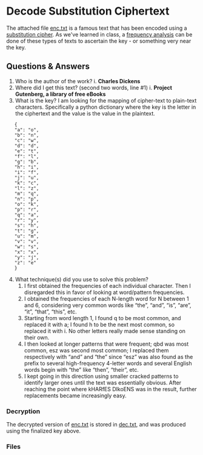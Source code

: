 # Decode Substitution Ciphertext

The attached file [enc.txt](enc.txt) is a famous text that has been encoded using a [substitution cipher](https://en.wikipedia.org/wiki/Substitution_cipher). As we've learned in class, a [frequency analysis](https://en.wikipedia.org/wiki/Frequency_analysis) can be done of these types of texts to ascertain the key - or something very near the key.

## Questions & Answers

1. Who is the author of the work?
   i. **Charles Dickens**
2. Where did I get this text? (second two words, line #1)
   i. **Project Gutenberg, a library of free eBooks**
3. What is the key? I am looking for the mapping of cipher-text to plain-text characters. Specifically a python dictionary where the key is the letter in the ciphertext and the value is the value in the plaintext.

```
   {
   "a": "o",
   "b": "n",
   "c": "w",
   "d": "d",
   "e": "t",
   "f": "l",
   "g": "b",
   "h": "i",
   "i": "f",
   "j": "u",
   "k": "c",
   "l": "z",
   "m": "q",
   "n": "p",
   "o": "k",
   "p": "r",
   "q": "a",
   "r": "y",
   "s": "h",
   "t": "g",
   "u": "m",
   "v": "v",
   "w": "s",
   "x": "x",
   "y": "j",
   "z": "e"
   }
```

4. What technique(s) did you use to solve this problem?
   1. I first obtained the frequencies of each individual character. Then I disregarded this in favor of looking at word/pattern frequencies.
   2. I obtained the frequencies of each N-length word for N between 1 and 6, considering very common words like “the”, “and”, “is”, “are”, “it”, “that”, “this”, etc.
   3. Starting from word length 1, I found q to be most common, and replaced it with a; I found h to be the next most common, so replaced it with i. No other letters really made sense standing on their own.
   4. I then looked at longer patterns that were frequent; qbd was most common, esz was second most common; I replaced them respectively with “and” and “the” since “esz” was also found as the prefix to several high-frequency 4-letter words and several English words begin with “the” like “then”, “their”, etc.
   5. I kept going in this direction using smaller cracked patterns to identify larger ones until the text was essentially obvious. After reaching the point where kHARfES DIkoENS was in the result, further replacements became increasingly easy.

### Decryption

The decrypted version of [enc.txt](enc.txt) is stored in [dec.txt](dec.txt), and was produced using the finalized key above.

### Files
